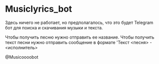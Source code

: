 # Musiclyrics_bot

Здесь ничего не работает, но предполагалось, что это будет Telegram бот для поиска и скачивания музыки и текста.

Чтобы получить песню нужно отправить ее название. Чтобы получить текст песни нужно отправить сообщение в формате 'Текст <песня> - <исполнитель>

@Musicoooobot
